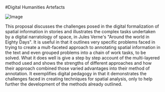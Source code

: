 #Digital Humanities Artefacts


![Image](https://user-images.githubusercontent.com/31867034/31364191-2a2a8b30-ad31-11e7-84fa-d1dd5f3ec1b7.png)

This proposal discusses the challenges posed in the digital formalization of spatial information in stories and illustrates the complex tasks undertaken by a digital narratology of space, in Jules Verne's "Around the world in Eighty Days".  It is useful in that it outlines very specific problems faced in trying to create a mult-faceted approach to annotating spatial information in the text and even grouped problems into a chain of work tasks, to be solved.  What it does well is give a step by step account of the multi-layered method used and shows the strengths of different approaches and how their approach combined those varied advantages into their method of annotation.  It exemplifies digital pedagogy in that it demonstrates the challenges faced in creating techniques for spatial analysis, only to help further the development of the methods already outlined. 


